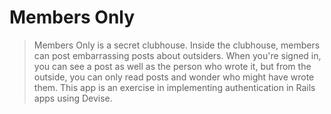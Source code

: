 # Members Only

> Members Only is a secret clubhouse. Inside the clubhouse, members can post embarrassing posts about outsiders. When you're signed in, you can see a post as well as the person who wrote it, but from the outside, you can only read posts and wonder who might have wrote them. This app is an exercise in implementing authentication in Rails apps using Devise.
